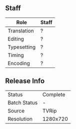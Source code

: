 ## Staff

| Role            | Staff                                                                    |
|-----------------|--------------------------------------------------------------------------|
| Translation     | ? |
| Editing         | ? |
| Typesetting     | ? |
| Timing          | ? |
| Encoding        | ? |

## Release Info

|              |          |
|--------------|----------|
| Status       | Complete |
| Batch Status | -        |
| Source       | TVRip    |
| Resolution   | 1280x720 |
